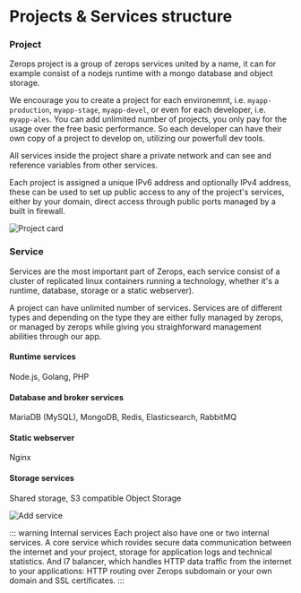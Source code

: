 # Projects & Services structure

### Project

Zerops project is a group of zerops services united by a name, it can for example consist of a nodejs runtime with a mongo database and object storage.

We encourage you to create a project for each environemnt, i.e. `myapp-production`, `myapp-stage`, `myapp-devel`, or even for each developer, i.e. `myapp-ales`. You can add unlimited number of projects, you only pay for the usage over the free basic performance. So each developer can have their own copy of a project to develop on, utilizing our powerfull dev tools.

All services inside the project share a private network and can see and reference variables from other services.

Each project is assigned a unique IPv6 address and optionally IPv4 address, these can be used to set up public access to any of the project's services, either by your domain, direct access through public ports managed by a built in firewall.

![Project card](/project-card.png "Project card")


### Service

Services are the most important part of Zerops, each service consist of a cluster of replicated linux containers running a technology, whether it's a runtime, database, storage or a static webserver).

A project can have unlimited number of services. Services are of different types and depending on the type they are either fully managed by zerops, or managed by zerops while giving you straighforward management abilities through our app.

#### Runtime services
Node.js, Golang, PHP

#### Database and broker services
MariaDB (MySQL), MongoDB, Redis, Elasticsearch, RabbitMQ

#### Static webserver
Nginx

#### Storage services
Shared storage, S3 compatible Object Storage

![Add service](/add-service.png "Add service")


::: warning Internal services
Each project also have one or two internal services. A core service which rovides secure data communication between the internet and your project, storage for application logs and technical statistics. And l7 balancer, which handles HTTP data traffic from the internet to your applications: HTTP routing over Zerops subdomain or your own domain and SSL certificates.
:::
